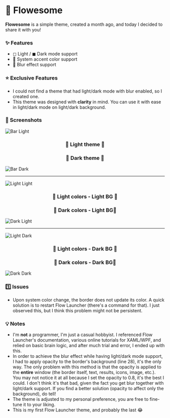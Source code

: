 # 💠 Flowesome

**Flowesome** is a simple theme, created a month ago, and today I decided to share it with you!

### ✨ Features

- ◻ Light / ◼ Dark mode support
- 🎨 System accent color support
- 🧊 Blur effect support

### ⭐ Exclusive Features
- I could not find a theme that had light/dark mode with blur enabled, so I created one.
- This theme was designed with **clarity** in mind. You can use it with ease in light/dark mode on light/dark background.

### 📸 Screenshots

![Bar Light](https://github.com/user-attachments/assets/815240e1-bafd-4113-96d8-3e74c903830e)

<h3 align="center">🔼 Light theme 🔼</h3>
<h3 align="center">🔽 Dark theme 🔽</h3>

![Bar Dark](https://github.com/user-attachments/assets/8efe928f-3940-4a88-924a-d3b943b07ada)

---

![Light Light](https://github.com/user-attachments/assets/0801d6cc-b7f4-40ee-a573-22d09ef7f1f1)

<h3 align="center">🔼 Light colors - Light BG 🔼</h3>
<h3 align="center">🔽 Dark colors - Light BG🔽</h3>

![Dark Light](https://github.com/user-attachments/assets/e6c9526b-0e3f-49e7-b6de-6f91f8a2562a)

---

![Light Dark](https://github.com/user-attachments/assets/af02b2cc-a11c-4df2-a501-a1745786640f)

<h3 align="center">🔼 Light colors - Dark BG 🔼</h3>
<h3 align="center">🔽 Dark colors - Dark BG🔽</h3>

![Dark Dark](https://github.com/user-attachments/assets/3645b0b3-dfc2-49b0-a846-a8465f6dc919)

### 1️⃣ Issues
- Upon system color change, the border does not update its color. A quick solution is to restart Flow Launcher (there's a command for that). I just observed this, but I think this problem might not be persistent.

### 💡 Notes
- I'm **not** a programmer, I'm just a casual hobbyist. I referenced Flow Launcher's documentation, various online tutorials for XAML/WPF, and relied on basic brain logic, and after much trial and error, I ended up with this.
- In order to achieve the blur effect while having light/dark mode support, I had to apply opacity to the border's background (line 28), it's the only way. The only problem with this method is that the opacity is applied to the **entire** window (the border itself, text, results, icons, image, etc.). You may not notice it at all because I set the opacity to 0.8, it's the best I could. I don't think it's that bad, given the fact you get blur together with light/dark support. If you find a better solution (opacity to affect only the background), do tell!
- The theme is adjusted to my personal preference, you are free to fine-tune it to your liking.
- This is my first Flow Launcher theme, and probably the last 😂
